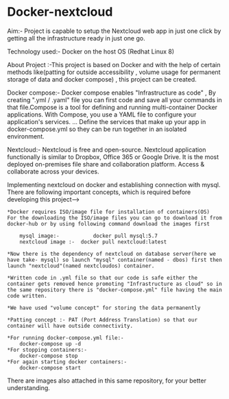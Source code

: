 # Docker-nextcloud

Aim:- Project is capable to setup the Nextcloud web app in just one click by getting all the infrastructure ready in just one go.

Technology used:- Docker on the host OS (Redhat Linux 8)

About Project :-This project is based on Docker and with the help of certain methods like(patting for outside accessibility , volume usage for permanent storage of data and docker compose) , this project can be created.

Docker compose:- Docker compose enables "Infrastructure as code" , By creating ".yml / .yaml" file you can first code and save all your commands in that file.Compose is a tool for defining and running multi-container Docker applications. With Compose, you use a YAML file to configure your application's services. ... Define the services that make up your app in docker-compose.yml so they can be run together in an isolated environment.


Nextcloud:- Nextcloud is free and open-source. Nextcloud application functionally is similar to Dropbox, Office 365 or Google Drive. It is the most deployed on-premises file share and collaboration platform. Access & collaborate across your devices.

Implementing nextcloud on docker and establishing connection with mysql.
There are following important concepts, which is required before developing this project-->
	
	*Docker requires ISO/image file for installation of containers(OS)
	For the downloading the ISO/image files you can go to download it from docker-hub or by using following command download the images first
	
		mysql image:-	        docker pull mysql:5.7
		nextcloud image :-	docker pull nextcloud:latest
	
	*Now there is the dependency of nextcloud on database server(here we have take- mysql) so launch "mysql" container(named - dbos) first then launch "nextcloud"(named nextcloudos) container.
	
	*Written code in .yml file so that our code is safe either the container gets removed hence promoting "Infrastructure as cloud" so in the same repository there is "docker-compose.yml" file having the main code written.
	
	*We have used "volume concept" for storing the data permanently 
	
	*Patting concept :- PAT (Port Address Translation) so that our container will have outside connectivity.
	
	*For running docker-compose.yml file:-
		docker-compose up -d
	*For stopping containers:-
		docker-compose stop
	*For again starting docker containers:-
		docker-compose start
		
There are images also attached in this same repository, for your better understanding.

